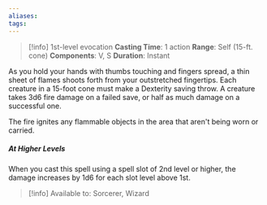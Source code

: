 ```yaml
---
aliases: 
tags:
---
```

>[!info]
>1st-level evocation
>**Casting Time**: 1 action
>**Range**: Self (15-ft. cone)
>**Components**: V, S
>**Duration**: Instant

As you hold your hands with thumbs touching and fingers spread, a thin sheet of flames shoots forth from your outstretched fingertips. Each creature in a 15-foot cone must make a Dexterity saving throw. A creature takes 3d6 fire damage on a failed save, or half as much damage on a successful one.

The fire ignites any flammable objects in the area that aren't being worn or carried.
##### At Higher Levels
When you cast this spell using a spell slot of 2nd level or higher, the damage increases by 1d6 for each slot level above 1st.

>[!info] Available to:
>Sorcerer, Wizard